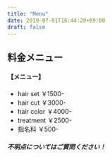 ```yaml
---
title: "Menu"
date: 2019-07-01T16:44:20+09:00
draft: false
---
```


## 料金メニュー

#### 【メニュー】

- hair set ￥1500-
- hair cut ￥3000-
- hair color ￥4000-
- treatment ￥2500-
- 指名料 ￥500-

##### 不明点についてはご質問ください！
